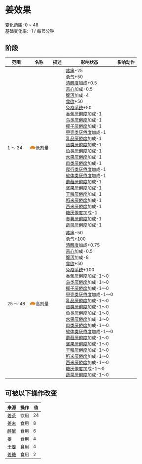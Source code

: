 # 姜效果  
变化范围: 0 ~ 48  
基础变化率: -1 / 每15分钟  
## 阶段  
范围  |  名称  |  描述  |  影响状态  |  影响动作  
----  |  ----  |  ----  |  ----  |  ----  
1 ～ 24  |  <img decoding="async" src="Sprite/GingerGround.png" style="width:20px;">低剂量  |    |  [疼痛](Pain.md)-25<br>[勇气](Courage.md)+50<br>[清醒度](Wakefulness.md)加成+0.5<br>[恶心](Nausea.md)加成-0.5<br>[腹泻](Diarrhoea.md)加成-4<br>[食欲](Appetite.md)+50<br>[免疫系统](ImmuneSystem.md)+50<br>[香蕉<nobr>厌倦度</nobr>](SaturationBananas.md)加成-1<br>[鸟类<nobr>厌倦度</nobr>](SaturationBird.md)加成-1<br>[椰子<nobr>厌倦度</nobr>](SaturationCoconuts.md)加成-1<br>[甲壳类<nobr>厌倦度</nobr>](SaturationCrustaceans.md)加成-1<br>[乳品<nobr>厌倦度</nobr>](SaturationDairy.md)加成-1<br>[蛋类<nobr>厌倦度</nobr>](SaturationEggs.md)加成-1<br>[鱼类<nobr>厌倦度</nobr>](SaturationFish.md)加成-1<br>[水果<nobr>厌倦度</nobr>](SaturationFruits.md)加成-1<br>[肉类<nobr>厌倦度</nobr>](SaturationMeat.md)加成-1<br>[爬行类厌倦度](SaturationReptile.md)加成-1<br>[软体类<nobr>厌倦度</nobr>](SaturationMollusks.md)加成-1<br>[蘑菇<nobr>厌倦度</nobr>](SaturationMushrooms.md)加成-1<br>[坚果<nobr>厌倦度</nobr>](SaturationNuts.md)加成-1<br>[干粮<nobr>厌倦度</nobr>](SaturationRations.md)加成-1<br>[稻米<nobr>厌倦度</nobr>](SaturationRice.md)加成-1<br>[西米<nobr>厌倦度</nobr>](SaturationSago.md)加成-1<br>[糖<nobr>厌倦度</nobr>](SaturationSugar.md)加成-1<br>[参薯<nobr>厌倦度</nobr>](SaturationYam.md)加成-1<br>[蔬菜<nobr>厌倦度</nobr>](SaturationVegetables.md)加成-1  |    
25 ～ 48  |  <img decoding="async" src="Sprite/GingerGround.png" style="width:20px;">高剂量  |    |  [疼痛](Pain.md)-50<br>[勇气](Courage.md)+100<br>[清醒度](Wakefulness.md)加成+0.75<br>[恶心](Nausea.md)加成-0.5<br>[腹泻](Diarrhoea.md)加成-8<br>[食欲](Appetite.md)+50<br>[免疫系统](ImmuneSystem.md)+100<br>[香蕉<nobr>厌倦度</nobr>](SaturationBananas.md)加成-1～0<br>[鸟类<nobr>厌倦度</nobr>](SaturationBird.md)加成-1～0<br>[椰子<nobr>厌倦度</nobr>](SaturationCoconuts.md)加成-1～0<br>[甲壳类<nobr>厌倦度</nobr>](SaturationCrustaceans.md)加成-1～0<br>[乳品<nobr>厌倦度</nobr>](SaturationDairy.md)加成-1～0<br>[蛋类<nobr>厌倦度</nobr>](SaturationEggs.md)加成-1～0<br>[鱼类<nobr>厌倦度</nobr>](SaturationFish.md)加成-1～0<br>[水果<nobr>厌倦度</nobr>](SaturationFruits.md)加成-1～0<br>[肉类<nobr>厌倦度</nobr>](SaturationMeat.md)加成-1～0<br>[软体类<nobr>厌倦度</nobr>](SaturationMollusks.md)加成-1～0<br>[蘑菇<nobr>厌倦度</nobr>](SaturationMushrooms.md)加成-1～0<br>[坚果<nobr>厌倦度</nobr>](SaturationNuts.md)加成-1～0<br>[干粮<nobr>厌倦度</nobr>](SaturationRations.md)加成-1～0<br>[稻米<nobr>厌倦度</nobr>](SaturationRice.md)加成-1～0<br>[西米<nobr>厌倦度</nobr>](SaturationSago.md)加成-1～0<br>[糖<nobr>厌倦度</nobr>](SaturationSugar.md)加成-1～0<br>[蔬菜<nobr>厌倦度</nobr>](SaturationVegetables.md)加成-1～0  |    
## 可被以下操作改变  
来源  |  操作  |  值  
----  |  ----  |  ----  
[姜茶](LQ_GingerTea.md)  |  饮用  |  24  
[姜末](GingerGround.md)  |  食用  |  8  
[醉蟹](DrunkenCrab.md)  |  食用  |  6  
[姜](Ginger.md)  |  食用  |  4  
[干姜](GingerDried.md)  |  食用  |  4  
[姜糖](CandiedGinger.md)  |  食用  |  2  
